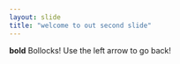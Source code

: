 ```yaml
---
layout: slide
title: "welcome to out second slide"
---
```

**bold** Bollocks!
Use the left arrow to go back!
